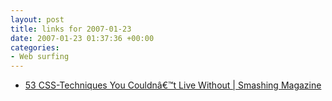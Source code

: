 ```yaml
---
layout: post
title: links for 2007-01-23
date: 2007-01-23 01:37:36 +00:00
categories:
- Web surfing
---
```

* [53 CSS-Techniques You Couldnâ€™t Live Without | Smashing Magazine](http://www.smashingmagazine.com/2007/01/19/53-css-techniques-you-couldnt-live-without)

